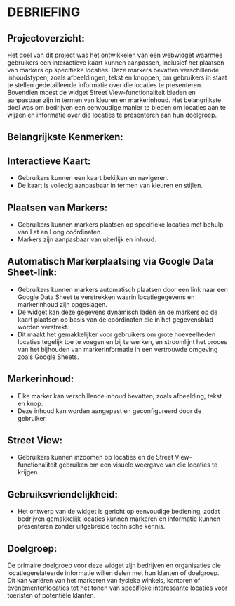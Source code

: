 # DEBRIEFING

## Projectoverzicht:
Het doel van dit project was het ontwikkelen van een webwidget waarmee gebruikers een interactieve kaart kunnen aanpassen, inclusief het plaatsen van markers op specifieke locaties. 
Deze markers bevatten verschillende inhoudstypen, zoals afbeeldingen, tekst en knoppen, om gebruikers in staat te stellen gedetailleerde informatie over die locaties te presenteren. 
Bovendien moest de widget Street View-functionaliteit bieden en aanpasbaar zijn in termen van kleuren en markerinhoud. 
Het belangrijkste doel was om bedrijven een eenvoudige manier te bieden om locaties aan te wijzen en informatie over die locaties te presenteren aan hun doelgroep.

## Belangrijkste Kenmerken:

## Interactieve Kaart:
* Gebruikers kunnen een kaart bekijken en navigeren.
* De kaart is volledig aanpasbaar in termen van kleuren en stijlen.

## Plaatsen van Markers:
* Gebruikers kunnen markers plaatsen op specifieke locaties met behulp van Lat en Long coördinaten.
* Markers zijn aanpasbaar van uiterlijk en inhoud.

## Automatisch Markerplaatsing via Google Data Sheet-link:
* Gebruikers kunnen markers automatisch plaatsen door een link naar een Google Data Sheet te verstrekken waarin locatiegegevens en markerinhoud zijn opgeslagen.
* De widget kan deze gegevens dynamisch laden en de markers op de kaart plaatsen op basis van de coördinaten die in het gegevensblad worden verstrekt.
* Dit maakt het gemakkelijker voor gebruikers om grote hoeveelheden locaties tegelijk toe te voegen en bij te werken, en stroomlijnt het proces van het bijhouden van markerinformatie in een vertrouwde omgeving zoals Google Sheets.

## Markerinhoud:
* Elke marker kan verschillende inhoud bevatten, zoals afbeelding, tekst en knop.
* Deze inhoud kan worden aangepast en geconfigureerd door de gebruiker.

## Street View:
* Gebruikers kunnen inzoomen op locaties en de Street View-functionaliteit gebruiken om een visuele weergave van die locaties te krijgen.

## Gebruiksvriendelijkheid:
* Het ontwerp van de widget is gericht op eenvoudige bediening, zodat bedrijven gemakkelijk locaties kunnen markeren en informatie kunnen presenteren zonder uitgebreide technische kennis.

## Doelgroep:
De primaire doelgroep voor deze widget zijn bedrijven en organisaties die locatiegerelateerde informatie willen delen met hun klanten of doelgroep. 
Dit kan variëren van het markeren van fysieke winkels, kantoren of evenementenlocaties tot het tonen van specifieke interessante locaties voor toeristen of potentiële klanten.

